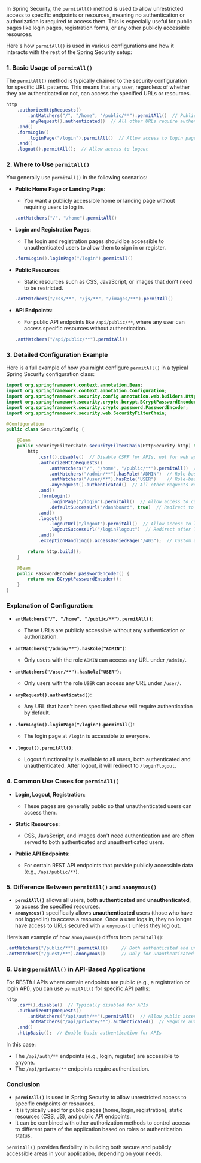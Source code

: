In Spring Security, the `permitAll()` method is used to allow unrestricted access to specific endpoints or resources, meaning no authentication or authorization is required to access them. This is especially useful for public pages like login pages, registration forms, or any other publicly accessible resources.

Here's how `permitAll()` is used in various configurations and how it interacts with the rest of the Spring Security setup:

### 1. **Basic Usage of `permitAll()`**

The `permitAll()` method is typically chained to the security configuration for specific URL patterns. This means that any user, regardless of whether they are authenticated or not, can access the specified URLs or resources.

```java
http
    .authorizeHttpRequests()
        .antMatchers("/", "/home", "/public/**").permitAll()  // Public access
        .anyRequest().authenticated()  // All other URLs require authentication
    .and()
    .formLogin()
        .loginPage("/login").permitAll()  // Allow access to login page
    .and()
    .logout().permitAll();  // Allow access to logout
```

### 2. **Where to Use `permitAll()`**

You generally use `permitAll()` in the following scenarios:

- **Public Home Page or Landing Page**:
    - You want a publicly accessible home or landing page without requiring users to log in.
    
    ```java
    .antMatchers("/", "/home").permitAll()
    ```

- **Login and Registration Pages**:
    - The login and registration pages should be accessible to unauthenticated users to allow them to sign in or register.
    
    ```java
    .formLogin().loginPage("/login").permitAll()
    ```

- **Public Resources**:
    - Static resources such as CSS, JavaScript, or images that don’t need to be restricted.
    
    ```java
    .antMatchers("/css/**", "/js/**", "/images/**").permitAll()
    ```

- **API Endpoints**:
    - For public API endpoints like `/api/public/**`, where any user can access specific resources without authentication.
    
    ```java
    .antMatchers("/api/public/**").permitAll()
    ```

### 3. **Detailed Configuration Example**

Here is a full example of how you might configure `permitAll()` in a typical Spring Security configuration class:

```java
import org.springframework.context.annotation.Bean;
import org.springframework.context.annotation.Configuration;
import org.springframework.security.config.annotation.web.builders.HttpSecurity;
import org.springframework.security.crypto.bcrypt.BCryptPasswordEncoder;
import org.springframework.security.crypto.password.PasswordEncoder;
import org.springframework.security.web.SecurityFilterChain;

@Configuration
public class SecurityConfig {

    @Bean
    public SecurityFilterChain securityFilterChain(HttpSecurity http) throws Exception {
        http
            .csrf().disable()  // Disable CSRF for APIs, not for web apps
            .authorizeHttpRequests()
                .antMatchers("/", "/home", "/public/**").permitAll()  // Public URLs
                .antMatchers("/admin/**").hasRole("ADMIN")  // Role-based access
                .antMatchers("/user/**").hasRole("USER")    // Role-based access
                .anyRequest().authenticated()  // All other requests require authentication
            .and()
            .formLogin()
                .loginPage("/login").permitAll()  // Allow access to custom login page
                .defaultSuccessUrl("/dashboard", true)  // Redirect to dashboard after login
            .and()
            .logout()
                .logoutUrl("/logout").permitAll()  // Allow access to logout functionality
                .logoutSuccessUrl("/login?logout")  // Redirect after logout
            .and()
            .exceptionHandling().accessDeniedPage("/403");  // Custom access denied page

        return http.build();
    }

    @Bean
    public PasswordEncoder passwordEncoder() {
        return new BCryptPasswordEncoder();
    }
}
```

### Explanation of Configuration:

- **`antMatchers("/", "/home", "/public/**").permitAll()`**: 
  - These URLs are publicly accessible without any authentication or authorization.
  
- **`antMatchers("/admin/**").hasRole("ADMIN")`**: 
  - Only users with the role `ADMIN` can access any URL under `/admin/`.

- **`antMatchers("/user/**").hasRole("USER")`**: 
  - Only users with the role `USER` can access any URL under `/user/`.

- **`anyRequest().authenticated()`**: 
  - Any URL that hasn't been specified above will require authentication by default.

- **`.formLogin().loginPage("/login").permitAll()`**: 
  - The login page at `/login` is accessible to everyone.

- **`.logout().permitAll()`**: 
  - Logout functionality is available to all users, both authenticated and unauthenticated. After logout, it will redirect to `/login?logout`.

### 4. **Common Use Cases for `permitAll()`**

- **Login, Logout, Registration**:
  - These pages are generally public so that unauthenticated users can access them.
  
- **Static Resources**:
  - CSS, JavaScript, and images don't need authentication and are often served to both authenticated and unauthenticated users.

- **Public API Endpoints**:
  - For certain REST API endpoints that provide publicly accessible data (e.g., `/api/public/**`).

### 5. **Difference Between `permitAll()` and `anonymous()`**

- **`permitAll()`** allows all users, both **authenticated** and **unauthenticated**, to access the specified resources.
- **`anonymous()`** specifically allows **unauthenticated** users (those who have not logged in) to access a resource. Once a user logs in, they no longer have access to URLs secured with `anonymous()` unless they log out.

Here’s an example of how `anonymous()` differs from `permitAll()`:

```java
.antMatchers("/public/**").permitAll()     // Both authenticated and unauthenticated users
.antMatchers("/guest/**").anonymous()      // Only for unauthenticated (anonymous) users
```

### 6. **Using `permitAll()` in API-Based Applications**

For RESTful APIs where certain endpoints are public (e.g., a registration or login API), you can use `permitAll()` for specific API paths:

```java
http
    .csrf().disable()  // Typically disabled for APIs
    .authorizeHttpRequests()
        .antMatchers("/api/auth/**").permitAll()  // Allow public access to login/register APIs
        .antMatchers("/api/private/**").authenticated()  // Require authentication for private APIs
    .and()
    .httpBasic();  // Enable basic authentication for APIs
```

In this case:
- The `/api/auth/**` endpoints (e.g., login, register) are accessible to anyone.
- The `/api/private/**` endpoints require authentication.

### Conclusion

- **`permitAll()`** is used in Spring Security to allow unrestricted access to specific endpoints or resources.
- It is typically used for public pages (home, login, registration), static resources (CSS, JS), and public API endpoints.
- It can be combined with other authorization methods to control access to different parts of the application based on roles or authentication status.

`permitAll()` provides flexibility in building both secure and publicly accessible areas in your application, depending on your needs.